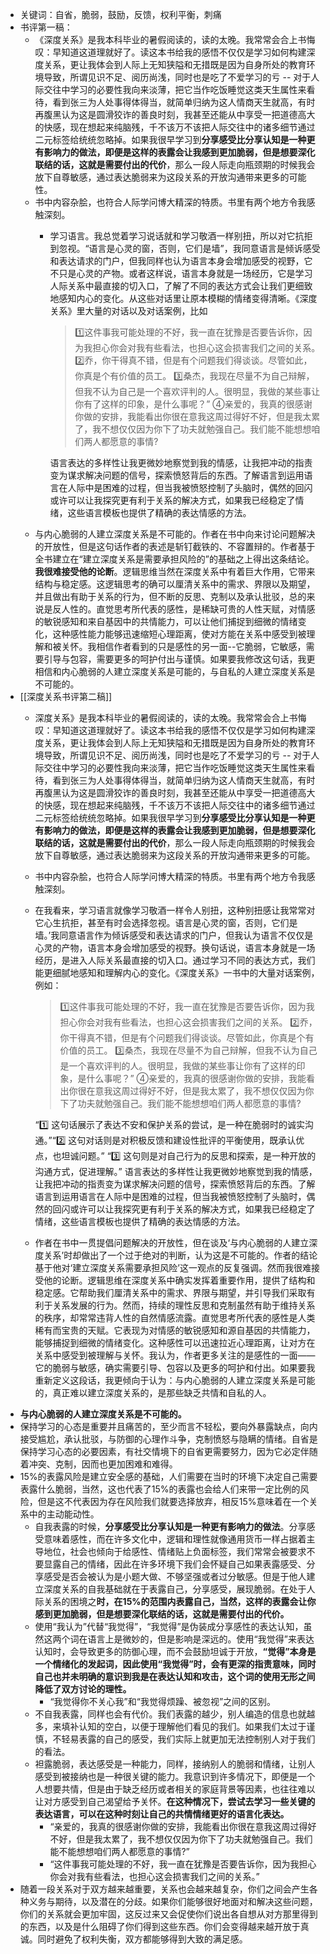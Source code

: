 - 关键词：自省，脆弱，鼓励，反馈，权利平衡，刺痛
- 书评第一稿：
	- 《深度关系》是我本科毕业的暑假阅读的，读的太晚。我常常会合上书悔叹：早知道这道理就好了。读这本书给我的感悟不仅仅是学习如何构建深度关系，更让我体会到人际上无知狭隘和无措既是因为自身所处的教育环境导致，所谓见识不足、阅历尚浅，同时也是吃了不爱学习的亏 -- 对于人际交往中学习的必要性我向来淡薄，把它当作吃饭睡觉这类天生属性来看待，看到张三为人处事得体得当，就简单归纳为这人情商天生就高，有时再腹黑认为这是圆滑狡诈的善良时刻，我甚至还能从中享受一把道德高大的快感，现在想起来纯脑残，千不该万不该把人际交往中的诸多细节通过二元标签给统统忽略掉。如果我很早学习到**分享感受比分享认知是一种更有影响力的做法，即便是这样的表露会让我感到更加脆弱，但是想要深化联结的话，这就是需要付出的代价**，那么一段人际走向瓶颈期的时候我会放下自尊敏感，通过表达脆弱来为这段关系的开放沟通带来更多的可能性。
	- 书中内容杂脍，也符合人际学问博大精深的特质。书里有两个地方令我感触深刻。
		- 学习语言。我总觉着学习说话就和学习敬酒一样别扭，所以对它抗拒到忽视。“语言是心灵的窗，否则，它们是墙”，我同意语言是倾诉感受和表达请求的门户，但我同样也认为语言本身会增加感受的视野，它不只是心灵的产物。或者这样说，语言本身就是一场经历，它是学习人际关系中最直接的切入口，了解了不同的表达方式会让我们更细致地感知内心的变化。从这些对话里让原本模糊的情绪变得清晰。《深度关系》里大量的对话以及对话案例，比如
		  > 1️⃣这件事我可能处理的不好，我一直在犹豫是否要告诉你，因为我担心你会对我有些看法，也担心这会损害我们之间的关系。
		  2️⃣乔，你干得真不错，但是有个问题我们得谈谈。尽管如此，你真是个有价值的员工。
		  3️⃣桑杰，我现在尽量不为自己辩解，但我不认为自己是一个喜欢评判的人。很明显，我做的某些事让你有了这样的印象，是什么事呢？”
		  ④亲爱的，我真的很感谢你做的安排，我能看出你很在意我这周过得好不好，但是我太累了，我不想仅仅因为你下了功夫就勉强自己。我们能不能想想咱们两人都愿意的事情?
		  
		  语言表达的多样性让我更微妙地察觉到我的情感，让我把冲动的指责变为谋求解决问题的信号，探索愤怒背后的东西。了解语言到运用语言在人际中是困难的过程，但当我被愤怒控制了头脑时，偶然的回闪或许可以让我探究更有利于关系的解决方式，如果我已经稳定了情绪，这些语言模板也提供了精确的表达情感的方法。
	- 与内心脆弱的人建立深度关系是不可能的。作者在书中向来讨论问题解决的开放性，但是这句话作者的表述是斩钉截铁的、不容置辩的。作者基于全书建立在“建立深度关系是需要承担风险的”的基础之上得出这条结论。**我很难接受他的论断**。逻辑思维当然在深度关系中有着巨大作用，它带来结构与稳定感。这逻辑思考的确可以厘清关系中的需求、界限以及期望，并且做出有助于关系的行为，但不断的反思、克制以及承认批驳，总的来说是反人性的。直觉思考所代表的感性，是稀缺可贵的人性天赋，对情感的敏锐感知和来自基因中的共情能力，可以让他们捕捉到细微的情绪变化，这种感性能力能够迅速缩短心理距离，使对方能在关系中感受到被理解和被关怀。我相信作者看到的只是感性的另一面--它脆弱，它敏感，需要引导与包容，需要更多的呵护付出与谨慎。如果要我修改这句话，我更相信和内心脆弱的人建立深度关系是可能的，与自私的人建立深度关系是不可能的。
- [[深度关系书评第二稿]]
	- 深度关系》是我本科毕业的暑假阅读的，读的太晚。我常常会合上书悔叹：早知道这道理就好了。读这本书给我的感悟不仅仅是学习如何构建深度关系，更让我体会到人际上无知狭隘和无措既是因为自身所处的教育环境导致，所谓见识不足、阅历尚浅，同时也是吃了不爱学习的亏 -- 对于人际交往中学习的必要性我向来淡薄，把它当作吃饭睡觉这类天生属性来看待，看到张三为人处事得体得当，就简单归纳为这人情商天生就高，有时再腹黑认为这是圆滑狡诈的善良时刻，我甚至还能从中享受一把道德高大的快感，现在想起来纯脑残，千不该万不该把人际交往中的诸多细节通过二元标签给统统忽略掉。如果我很早学习到**分享感受比分享认知是一种更有影响力的做法，即便是这样的表露会让我感到更加脆弱，但是想要深化联结的话，这就是需要付出的代价**，那么一段人际走向瓶颈期的时候我会放下自尊敏感，通过表达脆弱来为这段关系的开放沟通带来更多的可能。
	- 书中内容杂脍，也符合人际学问博大精深的特质。书里有两个地方令我感触深刻。
	- 在我看来，学习语言就像学习敬酒一样令人别扭，这种别扭感让我常常对它心生抗拒，甚至有时会选择忽视。语言是心灵的窗，否则，它们是墙。’我同意语言作为倾诉感受和表达请求的门户，但我认为语言不仅仅是心灵的产物，语言本身会增加感受的视野。换句话说，语言本身就是一场经历，是进入人际关系最直接的切入口。通过学习不同的表达方式，我们能更细腻地感知和理解内心的变化。《深度关系》一书中的大量对话案例，例如：
	  > 1️⃣这件事我可能处理的不好，我一直在犹豫是否要告诉你，因为我担心你会对我有些看法，也担心这会损害我们之间的关系。
	  2️⃣乔，你干得真不错，但是有个问题我们得谈谈。尽管如此，你真是个有价值的员工。
	  3️⃣桑杰，我现在尽量不为自己辩解，但我不认为自己是一个喜欢评判的人。很明显，我做的某些事让你有了这样的印象，是什么事呢？”
	  ④亲爱的，我真的很感谢你做的安排，我能看出你很在意我这周过得好不好，但是我太累了，我不想仅仅因为你下了功夫就勉强自己。我们能不能想想咱们两人都愿意的事情?
	  
	  “1️⃣ 这句话展示了表达不安和保护关系的尝试，是一种在脆弱时的诚实沟通。”“2️⃣ 这句对话则是对积极反馈和建设性批评的平衡使用，既承认优点，也坦诚问题。”
	  “3️⃣ 这句则是对自己行为的反思和探索，是一种开放的沟通方式，促进理解。”
	  语言表达的多样性让我更微妙地察觉到我的情感，让我把冲动的指责变为谋求解决问题的信号，探索愤怒背后的东西。了解语言到运用语言在人际中是困难的过程，但当我被愤怒控制了头脑时，偶然的回闪或许可以让我探究更有利于关系的解决方式，如果我已经稳定了情绪，这些语言模板也提供了精确的表达情感的方法。
	- 作者在书中一贯提倡问题解决的开放性，但在谈及‘与内心脆弱的人建立深度关系’时却做出了一个过于绝对的判断，认为这是不可能的。作者的结论基于他对‘建立深度关系需要承担风险’这一观点的反复强调。然而我很难接受他的论断。逻辑思维在深度关系中确实发挥着重要作用，提供了结构和稳定感。它帮助我们厘清关系中的需求、界限与期望，并引导我们采取有利于关系发展的行为。然而，持续的理性反思和克制虽然有助于维持关系的秩序，却常常违背人性的自然情感流露。直觉思考所代表的感性是人类稀有而宝贵的天赋。它表现为对情感的敏锐感知和源自基因的共情能力，能够捕捉到细微的情绪变化。这种感性可以迅速拉近心理距离，让对方在关系中感受到被理解与关怀。我认为，作者更多关注的是感性的一面——它的脆弱与敏感，确实需要引导、包容以及更多的呵护和付出。如果要我重新定义这段话，我更倾向于认为：与内心脆弱的人建立深度关系是可能的，真正难以建立深度关系的，是那些缺乏共情和自私的人。
- **与内心脆弱的人建立深度关系是不可能的。**
- 保持学习的心态是重要并且痛苦的，至少而言不轻松，要向外暴露缺点，向内接受尴尬，承认批驳，与防御的心理作斗争，克制愤怒与隐瞒的情绪。自省是保持学习心态的必要因素，有社交情境下的自省更需要努力，因为它必定伴随着冲突、克制，因而也更加困难和难得。
- 15%的表露风险是建立安全感的基础，人们需要在当时的环境下决定自己需要表露什么脆弱，当然，这也代表了15%的表露也会给人们来带一定比例的风险，但是这不代表因为存在风险我们就要选择放弃，相反15%意味着在一个关系中的主动能动性。
	- 自我表露的时候，**分享感受比分享认知是一种更有影响力的做法**。分享感受意味着感性，而在许多文化中，逻辑和理性就像通用货币一样占据着主导地位，社会也倾向于给感性、情绪贴上负面标签，我们常常会被要求不要显露自己的情绪，因此在许多环境下我们会怀疑自己如果表露感受、分享感受是否会被认为是小题大做、不够坚强或者过分敏感。但是于他人建立深度关系的自我基础就在于表露自己，分享感受，展现脆弱。在处于人际关系的困境之**时，在15%的范围内表露自己，当然，这样的表露会让你感到更加脆弱，但是想要深化联结的话，这就是需要付出的代价。**
	- 使用“我认为”代替“我觉得”，“我觉得”是伪装成分享感性的表达认知，虽然这两个词在语言上是微妙的，但是影响是深远的。使用“我觉得”来表达认知时，会导致更多的防御心理，而不会鼓励坦诚于开放，**“觉得”本身是一个情绪化的发起词，因此使用“我觉得”时，会有更深的指责意味，同时自己也并未明确的意识到我是在表达认知和攻击，这个词的使用无形之间降低了双方讨论的理性。**
		- “我觉得你不关心我”和“我觉得烦躁、被忽视”之间的区别。
	- 不自我表露，同样也会有代价。我们表露的越少，别人编造的信息也就越多，来填补认知的空白，以便于理解他们看见的我们。如果我们太过于谨慎，不轻易表露的自己的感受，我们实际上就更加无法控制别人对于我们的看法。
	- 袒露脆弱，表达感受是一种能力，同样，接纳别人的脆弱和情绪，让别人感受到被接纳也是一种很关键的能力。我意识到许多情况下，即便是一个人想要共情，但是由于缺乏经历或者相关的家庭背景等因素，也往往难以让对方感受到自己渴望给予关怀。**在这种情况下，尝试去学习一些关键的表达语言，可以在这种时刻让自己的共情情绪更好的语言化表达。**
		- “亲爱的，我真的很感谢你做的安排，我能看出你很在意我这周过得好不好，但是我太累了，我不想仅仅因为你下了功夫就勉强自己。我们能不能想想咱们两人都愿意的事情?”
		- “这件事我可能处理的不好，我一直在犹豫是否要告诉你，因为我担心你会对我有些看法，也担心这会损害我们之间的关系。”
- 随着一段关系对于双方越来越重要，关系也会越来越复杂，你们之间会产生各种义务与期待，以及潜在的分歧。如果你们能够很好地面对和解决这些问题，你们的关系就会更加牢固，这反过来又会促使你们说出各自想从对方那里得到的东西，以及是什么阻碍了你们得到这些东西。你们会变得越来越开放于真诚。同时避免了权利失衡，双方都能够得到大致的满足感。